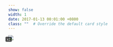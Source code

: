 ```yaml
---
show: false
width: 1
date: 2017-01-13 00:01:00 +0800
class: ""  # Override the default card style
---
```

<div style="position: relative; display: inline-block;">
<img src="{{ 'assets/images/badges/PKU_red.png' | relative_url }}" class="img-fluid rounded" >
<span style="position: absolute; top: 5px; right: 5px; background: rgba(0,0,0,0.7); color: white; font-size: 10px; padding: 2px 4px; border-radius: 3px;">x2</span>
</div>